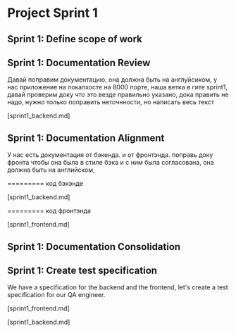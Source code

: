 # Project Sprint 1

## Sprint 1: Define scope of work

## Sprint 1: Documentation Review

Давай поправим документацию, она должна быть на англуйсиком, у нас приложение на локалхосте на 8000 порте, наша ветка в гите sprint1, давай проверим доку что это везде правильно указано, дока править не надо, нужно только поправить неточнности, но написать весь текст

[sprint1_backend.md]

## Sprint 1: Documentation Alignment

У нас есть документация от бэкенда. и от фронтэнда. поправь доку фронта чтобы она была в стиле бэка и с ним была согласована, она должна быть на английском, 

========= код бэкэнде

[sprint1_backend.md]

========= код фронтэнда

[sprint1_frontend.md]

## Sprint 1: Documentation Consolidation

## Sprint 1: Create test specification

We have a specification for the backend and the frontend, let's create a test specification for our QA engineer.

[sprint1_frontend.md]

[sprint1_backend.md]

